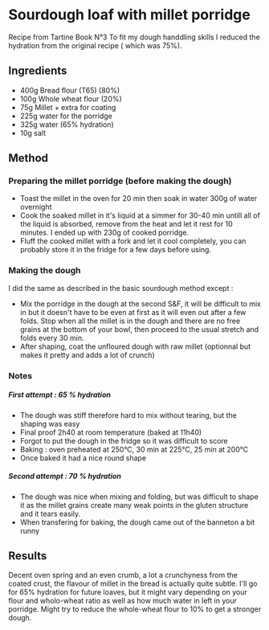 # Sourdough loaf with millet porridge

Recipe from Tartine Book N°3
To fit my dough handdling skills I reduced the hydration from the original recipe ( which was 75%).

## Ingredients
- 400g Bread flour (T65) (80%)
- 100g Whole wheat flour (20%)
- 75g Millet + extra for coating
- 225g water for the porridge
- 325g water (65% hydration)
- 10g salt

## Method
### Preparing the millet porridge (before making the dough)
- Toast the millet in the oven for 20 min then soak in water 300g of water overnight
- Cook the soaked millet in it's liquid at a simmer for 30-40 min untill all of the liquid is absorbed, remove from the heat and let it rest for 10 minutes. I ended up with 230g of cooked porridge.
- Fluff the cooked millet with a fork and let it cool completely, you can probably store it in the fridge for a few days before using.

### Making the dough
I did the same as described in the basic sourdough method except :
- Mix the porridge in the dough at the second S&F, it will be difficult to mix in but it doesn't have to be even at first as it will even out after a few folds. Stop when all the millet is in the dough and there are no free grains at the bottom of your bowl, then proceed to the usual stretch and folds every 30 min.
- After shaping, coat the unfloured dough with raw millet (optionnal but makes it pretty and adds a lot of crunch)

### Notes

##### First attempt : 65 % hydration  
- The dough was stiff therefore hard to mix without tearing, but the shaping was easy 
- Final proof 2h40 at room temperature (baked at 11h40)
- Forgot to put the dough in the fridge so it was difficult to score
- Baking : oven preheated at 250°C, 30 min at 225°C, 25 min at 200°C
- Once baked it had a nice round shape

##### Second attempt : 70 % hydration  
- The dough was nice when mixing and folding, but was difficult to shape it as the millet grains create many weak points in the gluten structure and it tears easily.
- When transfering for baking, the dough came out of the banneton a bit runny

## Results
Decent oven spring and an even crumb, a lot a crunchyness from the coated crust, the flavour of millet in the bread is actually quite subtle.
I'll go for 65% hydration for future loaves, but it might vary depending on your flour and wholo-wheat ratio as well as how much water in left in your porridge. Might try to reduce the whole-wheat flour to 10% to get a stronger dough.